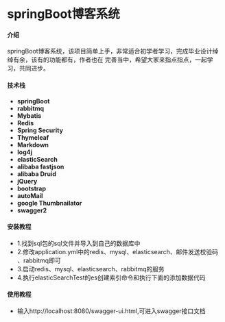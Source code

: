# springBoot博客系统

#### 介绍
springBoot博客系统，该项目简单上手，非常适合初学者学习，完成毕业设计绰绰有余，该有的功能都有，作者也在
完善当中，希望大家来指点指点，一起学习，共同进步。

#### 技术栈
* **springBoot**
* **rabbitmq**
* **Mybatis**
* **Redis**
* **Spring Security**
* **Thymeleaf**
* **Markdown**
* **log4j**
* **elasticSearch**
* **alibaba fastjson**
* **alibaba Druid**
* **jQuery**
* **bootstrap**
* **autoMail**
* **google Thumbnailator**
* **swagger2**

#### 安装教程
* 1.找到sql包的sql文件并导入到自己的数据库中
* 2.修改application.yml中的redis、mysql、elasticsearch、邮件发送校验码
、rabbitmq即可
* 3.启动redis、mysql、elasticsearch、rabbitmq的服务
* 4.执行elasticSearchTest的es创建索引命令和执行下面的添加数据代码




#### 使用教程
* 输入http://localhost:8080/swagger-ui.html,可进入swagger接口文档
 